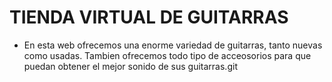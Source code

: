 # TIENDA VIRTUAL DE GUITARRAS
* En esta web ofrecemos una enorme variedad de guitarras, tanto nuevas como usadas. Tambien ofrecemos todo tipo de acceosorios para que puedan obtener el mejor sonido de sus guitarras.git